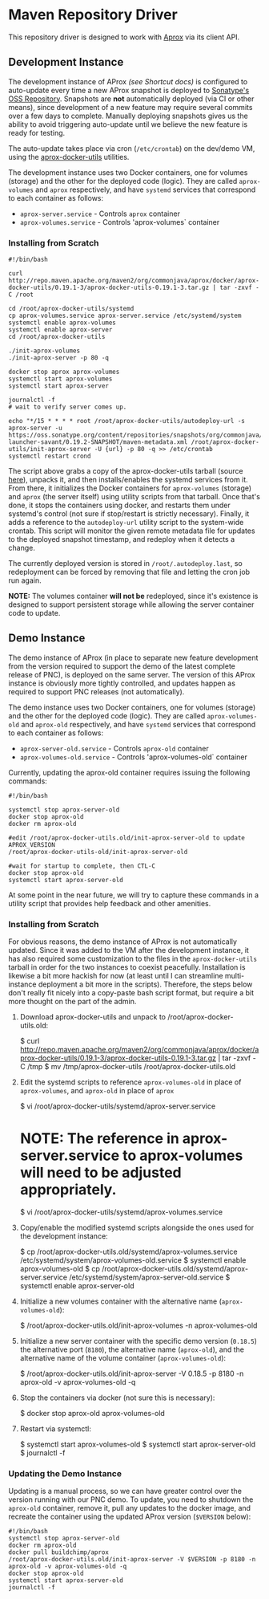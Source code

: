 # Maven Repository Driver

This repository driver is designed to work with [Aprox](https://github.com/jdcasey/aprox) via its client API.

## Development Instance

The development instance of AProx *(see Shortcut docs)* is configured to auto-update every time a new AProx snapshot is deployed to [Sonatype's OSS Repository](https://oss.sonatype.org/content/repositories/snapshots/org/commonjava/aprox/launch/aprox-launcher-savant). Snapshots are **not** automatically deployed (via CI or other means), since development of a new feature may require several commits over a few days to complete. Manually deploying snapshots gives us the ability to avoid triggering auto-update until we believe the new feature is ready for testing.

The auto-update takes place via cron (`/etc/crontab`) on the dev/demo VM, using the [aprox-docker-utils](https://github.com/jdcasey/aprox-docker) utilities.

The development instance uses two Docker containers, one for volumes (storage) and the other for the deployed code (logic). They are called `aprox-volumes` and `aprox` respectively, and have `systemd` services that correspond to each container as follows:

* `aprox-server.service` - Controls `aprox` container
* `aprox-volumes.service` - Controls 'aprox-volumes` container

### Installing from Scratch

    #!/bin/bash
    
    curl http://repo.maven.apache.org/maven2/org/commonjava/aprox/docker/aprox-docker-utils/0.19.1-3/aprox-docker-utils-0.19.1-3.tar.gz | tar -zxvf -C /root
    
    cd /root/aprox-docker-utils/systemd
    cp aprox-volumes.service aprox-server.service /etc/systemd/system
    systemctl enable aprox-volumes
    systemctl enable aprox-server
    cd /root/aprox-docker-utils
    
    ./init-aprox-volumes
    ./init-aprox-server -p 80 -q
    
    docker stop aprox aprox-volumes
    systemctl start aprox-volumes
    systemctl start aprox-server
    
    journalctl -f
    # wait to verify server comes up.
    
    echo "*/15 * * * * root /root/aprox-docker-utils/autodeploy-url -s aprox-server -u https://oss.sonatype.org/content/repositories/snapshots/org/commonjava/aprox/launch/aprox-launcher-savant/0.19.2-SNAPSHOT/maven-metadata.xml /root/aprox-docker-utils/init-aprox-server -U {url} -p 80 -q >> /etc/crontab
    systemctl restart crond

The script above grabs a copy of the aprox-docker-utils tarball (source [here](https://github.com/jdcasey/aprox-docker)), unpacks it, and then installs/enables the systemd services from it. From there, it initializes the Docker containers for `aprox-volumes` (storage) and `aprox` (the server itself) using utility scripts from that tarball. Once that's done, it stops the containers using docker, and restarts them under systemd's control (not sure if stop/restart is strictly necessary). Finally, it adds a reference to the `autodeploy-url` utility script to the system-wide crontab. This script will monitor the given remote metadata file for updates to the deployed snapshot timestamp, and redeploy when it detects a change.

The currently deployed version is stored in `/root/.autodeploy.last`, so redeployment can be forced by removing that file and letting the cron job run again.

**NOTE:** The volumes container **will not be** redeployed, since it's existence is designed to support persistent storage while allowing the server container code to update.

## Demo Instance

The demo instance of AProx (in place to separate new feature development from the version required to support the demo of the latest complete release of PNC), is deployed on the same server. The version of this AProx instance is obviously more tightly controlled, and updates happen as required to support PNC releases (not automatically).

The demo instance uses two Docker containers, one for volumes (storage) and the other for the deployed code (logic). They are called `aprox-volumes-old` and `aprox-old` respectively, and have `systemd` services that correspond to each container as follows:

* `aprox-server-old.service` - Controls `aprox-old` container
* `aprox-volumes-old.service` - Controls 'aprox-volumes-old` container

Currently, updating the aprox-old container requires issuing the following commands:

    #!/bin/bash
    
    systemctl stop aprox-server-old
    docker stop aprox-old
    docker rm aprox-old
    
    #edit /root/aprox-docker-utils.old/init-aprox-server-old to update APROX_VERSION
    /root/aprox-docker-utils-old/init-aprox-server-old
    
    #wait for startup to complete, then CTL-C
    docker stop aprox-old
    systemctl start aprox-server-old

At some point in the near future, we will try to capture these commands in a utility script that provides help feedback and other amenities.

### Installing from Scratch

For obvious reasons, the demo instance of AProx is not automatically updated. Since it was added to the VM after the development instance, it has also required some customization to the files in the `aprox-docker-utils` tarball in order for the two instances to coexist peacefully. Installation is likewise a bit more hackish for now (at least until I can streamline multi-instance deployment a bit more in the scripts). Therefore, the steps below don't really fit nicely into a copy-paste bash script format, but require a bit more thought on the part of the admin.

1. Download aprox-docker-utils and unpack to /root/aprox-docker-utils.old:

    $ curl http://repo.maven.apache.org/maven2/org/commonjava/aprox/docker/aprox-docker-utils/0.19.1-3/aprox-docker-utils-0.19.1-3.tar.gz | tar -zxvf -C /tmp
    $ mv /tmp/aprox-docker-utils /root/aprox-docker-utils.old

2. Edit the systemd scripts to reference `aprox-volumes-old` in place of `aprox-volumes`, and `aprox-old` in place of `aprox`

    $ vi /root/aprox-docker-utils/systemd/aprox-server.service
    # NOTE: The reference in aprox-server.service to aprox-volumes will need to be adjusted appropriately.
    $ vi /root/aprox-docker-utils/systemd/aprox-volumes.service

3. Copy/enable the modified systemd scripts alongside the ones used for the development instance:

    $ cp /root/aprox-docker-utils.old/systemd/aprox-volumes.service /etc/systemd/system/aprox-volumes-old.service
    $ systemctl enable aprox-volumes-old
    $ cp /root/aprox-docker-utils.old/systemd/aprox-server.service /etc/systemd/system/aprox-server-old.service
    $ systemctl enable aprox-server-old

4. Initialize a new volumes container with the alternative name (`aprox-volumes-old`):

    $ /root/aprox-docker-utils.old/init-aprox-volumes -n aprox-volumes-old

5. Initialize a new server container with the specific demo version (`0.18.5`) the alternative port (`8180`), the alternative name (`aprox-old`), and the alternative name of the volume container (`aprox-volumes-old`):

    $ /root/aprox-docker-utils.old/init-aprox-server -V 0.18.5 -p 8180 -n aprox-old -v aprox-volumes-old -q

6. Stop the containers via docker (not sure this is necessary):

    $ docker stop aprox-old aprox-volumes-old

7. Restart via systemctl:

    $ systemctl start aprox-volumes-old
    $ systemctl start aprox-server-old
    $ journalctl -f

### Updating the Demo Instance

Updating is a manual process, so we can have greater control over the version running with our PNC demo. To update, you need to shutdown the `aprox-old` container, remove it, pull any updates to the docker image, and recreate the container using the updated AProx version (`$VERSION` below):

    #!/bin/bash
    systemctl stop aprox-server-old
    docker rm aprox-old
    docker pull buildchimp/aprox
    /root/aprox-docker-utils.old/init-aprox-server -V $VERSION -p 8180 -n aprox-old -v aprox-volumes-old -q
    docker stop aprox-old
    systemctl start aprox-server-old
    journalctl -f

    